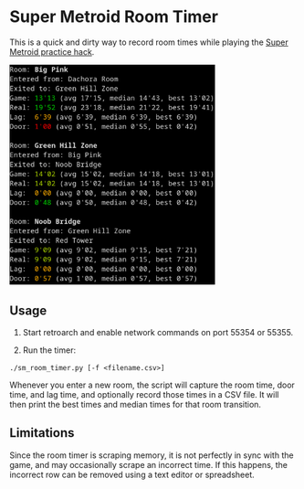 Super Metroid Room Timer
========================

This is a quick and dirty way to record room times while playing the
[Super Metroid practice hack](https://smpractice.speedga.me/).

<img src="screenshots/sm_room_timer.png?raw=true" alt="Image of room timer in action" width="360">

Usage
-----

1. Start retroarch and enable network commands on port 55354 or 55355.

2. Run the timer:

```
./sm_room_timer.py [-f <filename.csv>]
```

Whenever you enter a new room, the script will capture the room time,
door time, and lag time, and optionally record those times in a CSV
file.  It will then print the best times and median times for that room
transition.

Limitations
-----------

Since the room timer is scraping memory, it is not perfectly in sync
with the game, and may occasionally scrape an incorrect time.  If this
happens, the incorrect row can be removed using a text editor or
spreadsheet.
